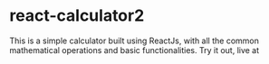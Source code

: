 # react-calculator2
This is a simple calculator built using ReactJs, with all the common mathematical operations and basic functionalities. Try it out, live at 
